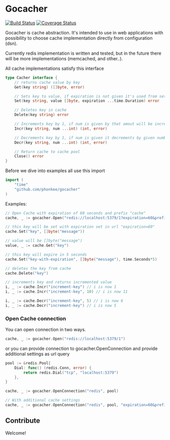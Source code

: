 # Gocacher

[![Build Status](https://travis-ci.org/phonkee/gocacher.svg?branch=master)](https://travis-ci.org/phonkee/gocacher)
[![Coverage Status](https://coveralls.io/repos/phonkee/gocacher/badge.svg)](https://coveralls.io/r/phonkee/gocacher)


Gocacher is cache abstraction. It's intended to use in web applications with
possibility to choose cache implementation directly from configuration (dsn).

Currently redis implementation is written and tested, but in the future there will
be more implementations (memcached, and other..).

All cache implementations satisfy this interface
```go
type Cacher interface {
	// returns cache value by key
	Get(key string) ([]byte, error)

	// Sets key to value, if expiration is not given it's used from settings
	Set(key string, value []byte, expiration ...time.Duration) error

	// Deletes key in cache
	Delete(key string) error

	// Increments key by 1, if num is given by that amout will be incremented
	Incr(key string, num ...int) (int, error)

	// Decrements key by 1, if num is given it decrements by given number
	Decr(key string, num ...int) (int, error)

	// Return cache to cache pool
	Close() error
}
```


Before we dive into examples all use this import
```go
import (
	"time"
	"github.com/phonkee/gocacher"
)
```

Examples:

```go
// Open Cache with expiration of 60 seconds and prefix "cache"
cache, _ := gocacher.Open("redis://localhost:5379/1?expiration=60&prefix=cache")

// this key will be set with expiration set in url "expiration=60"
cache.Set("key", []byte("message"))

// value will be []byte("message")
value, _ := cache.Get("key")

// this key will expire in 5 seconds
cache.Set("key-with-expiration", []byte("message"), time.Seconds*5)

// deletes the key from cache
cache.Delete("key")

// increments key and returns incremented value
i, _ := cache.Incr("increment-key") // i is now 1
i, _ := cache.Incr("increment-key", 10) // i is now 11

i, _ := cache.Decr("increment-key", 5) // i is now 6
i, _ := cache.Decr("increment-key") // i is now 5

```

### Open Cache connection

You can open connection in two ways.

```go
cache, _ := gocacher.Open("redis://localhost:5379/1")
```

or you can provide connection to gocacher.OpenConnection and provide additional settings
as url query

```go
pool := &redis.Pool{
	Dial: func() (redis.Conn, error) {
		return redis.Dial("tcp", "localhost:5379")
	},
}

cache, _ := gocacher.OpenConnection("redis", pool)

// With additional cache settings
cache, _ := gocacher.OpenConnection("redis", pool, "expiration=60&prefix=cache")
```

## Contribute
Welcome!
